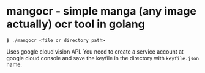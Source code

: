 # mangocr - simple manga (any image actually) ocr tool in golang

`$ ./mangocr <file or directory path>`

Uses google cloud vision API. You need to create a service account at google cloud console and save the keyfile in the directory with `keyfile.json` name.